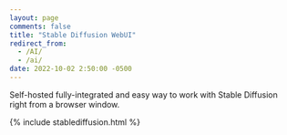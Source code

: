 ```yaml
---
layout: page
comments: false
title: "Stable Diffusion WebUI"
redirect_from:
  - /AI/
  - /ai/
date: 2022-10-02 2:50:00 -0500
---
```


Self-hosted fully-integrated and easy way to work with Stable Diffusion right from a browser window.

{% include stablediffusion.html %}

